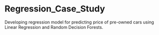 # Regression_Case_Study
Developing regression model for predicting price of pre-owned cars using Linear Regression and Random Decision Forests.
